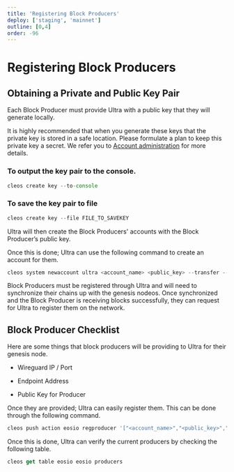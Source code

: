 ```yaml
---
title: 'Registering Block Producers'
deploy: ['staging', 'mainnet']
outline: [0,4]
order: -96
---
```


# Registering Block Producers

## Obtaining a Private and Public Key Pair

Each Block Producer must provide Ultra with a public key that they will generate locally.

It is highly recommended that when you generate these keys that the private key is stored in a safe location. Please formulate a plan to keep this private key a secret. We refer you to [Account administration](../maintenance/account-administration.md) for more details.

### To output the key pair to the console.

```typescript
cleos create key --to-console
```

### To save the key pair to file

```typescript
cleos create key --file FILE_TO_SAVEKEY
```

Ultra will then create the Block Producers' accounts with the Block Producer’s public key.

Once this is done; Ultra can use the following command to create an account for them.

```typescript
cleos system newaccount ultra <account_name> <public_key> --transfer --stake-net "0.0000 UOS" --stake-cpu "0.0000 UOS" --gift-ram-kbytes <determine_kbytes_to_buy> -p ultra --ultra-id <ultra_id>
```

Block Producers must be registered through Ultra and will need to synchronize their chains up with the genesis nodeos. Once synchronized and the Block Producer is receiving blocks successfully, they can request for Ultra to register them on the network.

## Block Producer Checklist

Here are some things that block producers will be providing to Ultra for their genesis node.

*   Wireguard IP / Port
    
*   Endpoint Address
    
*   Public Key for Producer
    

Once they are provided; Ultra can easily register them. This can be done through the following command.

```typescript
cleos push action eosio regproducer '["<account_name>","<public_key>","<url>",<location>]' -p ultra 
```

Once this is done, Ultra can verify the current producers by checking the following table.

```typescript
cleos get table eosio eosio producers
```
